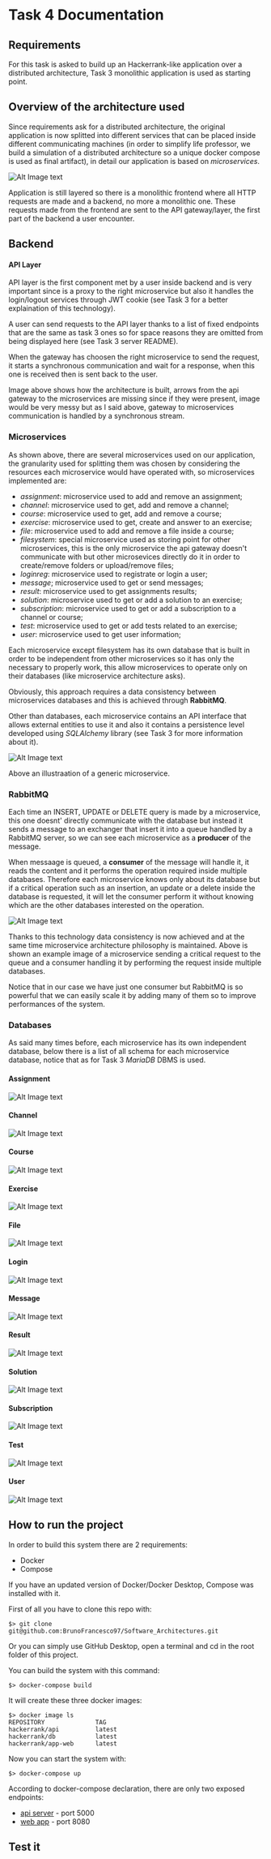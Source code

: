 # Task 4 Documentation

## Requirements
For this task is asked to build up an Hackerrank-like application over a distributed architecture, Task 3 monolithic application is used as starting point.

## Overview of the architecture used

Since requirements ask for a distributed architecture, the original application is now splitted into different services that can be placed inside different communicating machines (in order to simplify life professor, we build a simulation of a distributed architecture so a unique docker compose is used as final artifact), in detail our application is based on *microservices*.

![Alt Image text](/Task%204/img/distributed.png "Application structure")

Application is still layered so there is a monolithic frontend where all HTTP requests are made and a backend, no more a monolithic one. These requests made from the frontend are sent to the API gateway/layer, the first part of the backend a user encounter.

## Backend
#### API Layer 
API layer is the first component met by a user inside backend and is very important since is a proxy to the right microservice but also it handles the login/logout services through JWT cookie (see Task 3 for a better explaination of this technology).

A user can send requests to the API layer thanks to a list of fixed endpoints that are the same as task 3 ones so for space reasons they are omitted from being displayed here (see Task 3 server README).

When the gateway has choosen the right microservice to send the request, it starts a synchronous communication and wait for a response, when this one is received then is sent back to the user.

Image above shows how the architecture is built, arrows from the api gateway to the microservices are missing since if they were present, image would be very messy but as I said above, gateway to microservices communication is handled by a synchronous stream.

### Microservices
As shown above, there are several microservices used on our application, the granularity used for splitting them was chosen by considering the resources each microservice would have operated with, so microservices implemented are:

- _assignment_: microservice used to add and remove an assignment;
- _channel_: microservice used to get, add and remove a channel;
- _course_: microservice used to get, add and remove a course;
- _exercise_: microservice used to get, create and answer to an exercise;
- _file_: microservice used to add and remove a file inside a course;
- _filesystem_: special microservice used as storing point for other microservices, this is the only microservice the api gateway doesn't communicate with but other microsevices directly do it in order to create/remove folders or upload/remove files;
- _loginreg_: microservice used to registrate or login a user;
- _message_; microservice used to get or send messages; 
- _result_: microservice used to get assignments results;
- _solution_: microservice used to get or add a solution to an exercise; 
- _subscription_: microservice used to get or add a subscription to a channel or course;
- _test_: microservice used to get or add tests related to an exercise;
- _user_: microservice used to get user information;

Each microservice except filesystem has its own database that is built in order to be independent from other microservices so it has only the necessary to properly work, this allow microservices to operate only on their databases (like microservice architecture asks).

Obviously, this approach requires a data consistency between microservices databases and this is achieved through **RabbitMQ**.

Other than databases, each microservice contains an API interface that allows external entities to use it and also it contains a persistence level developed using _SQLAlchemy_ library (see Task 3 for more information about it).

![Alt Image text](/Task%204/img/microservice.png "Microservice structure")

Above an illustraation of a generic microservice.

### RabbitMQ
Each time an INSERT, UPDATE or DELETE query is made by a microservice, this one doesnt' directly communicate with the database but instead it sends a message to an exchanger that insert it into a queue handled by a RabbitMQ server, so we can see each microservice as a **producer** of the message. 

When messaage is queued, a **consumer** of the message will handle it, it reads the content and it performs the operation required inside multiple databases. Therefore each microservice knows only about its database but if a critical operation such as an insertion, an update or a delete inside the database is requested, it will let the consumer perform it without knowing which are the other databases interested on the operation.

![Alt Image text](/Task%204/img/rabbit.png "Representation of the architecture chosen with RabbitMQ")

Thanks to this technology data consistency is now achieved and at the same time microservice architecture philosophy is maintained. 
Above is shown an example image of a microservice sending a critical request to the queue and a consumer handling it by performing the request inside multiple databases.

Notice that in our case we have just one consumer but RabbitMQ is so powerful that we can easily scale it by adding many of them so to improve performances of the system.

### Databases

As said many times before, each microservice has its own independent database, below there is a list of all schema for each microservice database, notice that as for Task 3 _MariaDB_ DBMS is used.

#### Assignment 
![Alt Image text](/Task%204/img/assignment.png "Assignment schema")
#### Channel
![Alt Image text](/Task%204/img/channel.png "Channel schema")
#### Course
![Alt Image text](/Task%204/img/course.png "Course schema")
#### Exercise
![Alt Image text](/Task%204/img/exercise.png "Exercise schema")
#### File
![Alt Image text](/Task%204/img/file.png "File schema")
#### Login
![Alt Image text](/Task%204/img/user.png "Login schema")
#### Message
![Alt Image text](/Task%204/img/message.png "Message schema")
#### Result
![Alt Image text](/Task%204/img/result.png "Result schema")
#### Solution
![Alt Image text](/Task%204/img/solution.png "Solution schema")
#### Subscription
![Alt Image text](/Task%204/img/subscription.png "Subscription schema")
#### Test
![Alt Image text](/Task%204/img/test.png "Test schema")
#### User 
![Alt Image text](/Task%204/img/user.png "User schema")

## How to run the project

In order to build this system there are 2 requirements:
- Docker
- Compose

If you have an updated version of Docker/Docker Desktop, Compose was installed with it.

First of all you have to clone this repo with:
```
$> git clone git@github.com:BrunoFrancesco97/Software_Architectures.git
```
Or you can simply use GitHub Desktop, open a terminal and cd in the root folder of this project.

You can build the system with this command:

```
$> docker-compose build
```

It will create these three docker images:
```
$> docker image ls
REPOSITORY              TAG
hackerrank/api          latest
hackerrank/db           latest
hackerrank/app-web      latest
```

Now you can start the system with:
```
$> docker-compose up
```

According to docker-compose declaration, there are only two exposed endpoints:
- [api server](http://localhost:5000) - port 5000
- [web app](http://localhost:8080) - port 8080
## Test it
